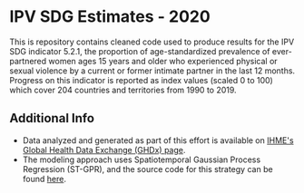 # IPV SDG Estimates - 2020
This is repository contains cleaned code used to produce results for the IPV SDG indicator 5.2.1, the proportion of age-standardized prevalence of ever-partnered women ages 15 years and older who experienced physical or sexual violence by a current or former intimate partner in the last 12 months. Progress on this indicator is reported as index values (scaled 0 to 100) which cover 204 countries and territories from 1990 to 2019.
## Additional Info
- Data analyzed and generated as part of this effort is available on [IHME's Global Health Data Exchange (GHDx) page](http://ghdx.healthdata.org/).
- The modeling approach uses Spatiotemporal Gaussian Process Regression (ST-GPR), and the source code for this strategy can be found [here](https://github.com/ihmeuw/ihme-modeling/tree/main/gbd_2019/risk_factors_code/st_gpr). 

